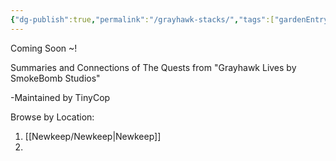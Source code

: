 ```yaml
---
{"dg-publish":true,"permalink":"/grayhawk-stacks/","tags":["gardenEntry"],"updated":"2025-03-25T04:50:38.682+05:30"}
---
```


Coming Soon ~!

Summaries and Connections of The Quests from "Grayhawk Lives by SmokeBomb Studios"


-Maintained by TinyCop

Browse by Location:
1. [[Newkeep/Newkeep\|Newkeep]] 
2. 